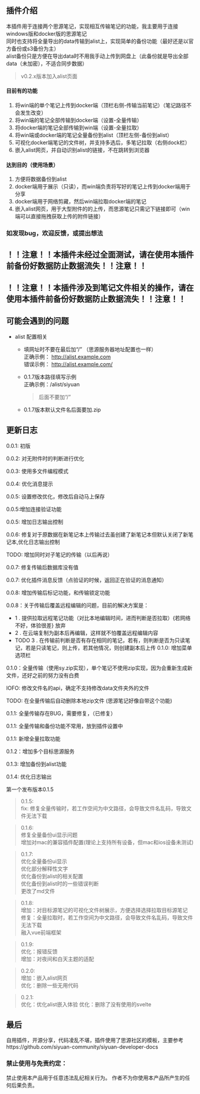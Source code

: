 ## 插件介绍

本插件用于连接两个思源笔记，实现相互传输笔记的功能，我主要用于连接windows版和docker版的思源笔记   
同时也支持将全量导出的data传输到alist上，实现简单的备份功能（最好还是以官方备份或s3备份为主）   
alist备份只是方便在导出data时不用我手动上传到网盘上（此备份就是导出全部data（未加密），不适合同步数据）

> v0.2.x版本加入alist页面

#### 目前有的功能  
1. 将win端的单个笔记上传到docker端（顶栏右侧-传输当前笔记）（笔记路径不会发生改变）
2. 将win端的笔记全部传输到docker端（设置-全量传输）
3. 将docker端的笔记全部传输到win端（设置-全量拉取）
4. 将win端或docker端的笔记全量备份到alist（顶栏左侧-备份到alist）
5. 可视化docker端笔记的文件树，并支持多选后，多笔记拉取（右侧dock栏）
6. 嵌入alist网页，并自动识别alist的链接，不在跳转到浏览器  

#### 达到目的（使用场景）
1. 方便将数据备份到alist
2. docker端用于展示（只读），而win端负责将写好的笔记上传到docker端用于分享
3. docker端用于网络剪藏，然后win端拉取docker端的笔记
4. 嵌入alist网页，用于大型附件的的上传，而思源笔记只需记下链接即可（win端可以直接拖拽获取上传的附件链接）


### 如发现bug，欢迎反馈，或提出想法

## ！！注意！！本插件未经过全面测试，请在使用本插件前备份好数据防止数据流失！！注意！！

## ！！注意！！本插件涉及到笔记文件相关的操作，请在使用本插件前备份好数据防止数据流失！！注意！！

## 可能会遇到的问题

- alist 配置相关
  - 填网址时不要在最后加“/” （思源服务器地址配置也一样）  
   正确示例： 
   http://alist.example.com  
  错误示例：
   http://alist.example.com/

   - 0.1.7版本路径填写示例  
    正确示例：/alist/siyuan
      > 后面不要加“/”
   - 0.1.7版本默认文件名后面要加.zip


## 更新日志 
 0.0.1: 初版

 0.0.2: 对无附件时的判断进行优化

 0.0.3: 使用多文件编程模式

 0.0.4: 优化消息提示

 0.0.5: 设置修改优化，修改后自动马上保存

 0.0.5:增加连接验证功能

 0.0.5: 增加日志输出控制

 0.0.6: 修复对于原数据在新笔记本上传输过去虽创建了新笔记本但默认关闭了新笔记本,优化日志输出控制

 TODO: 增加同时对子笔记的传输（以后再说）

 0.0.7: 修复传输后数据库没有值

 0.0.7: 优化插件消息反馈（点验证的时候，返回正在验证的消息通知）

 0.0.8: 增加传输后标记功能，和传输锁定功能 

 0.0.8：关于传输后覆盖远程编辑的问题，目前的解决方案是：
- 1 . 提供拉取远程笔记功能（对比本地编辑时间，进而判断是否拉取）{若网络不好，体验很差} 放弃
- 2 . 在云端复制为副本后再编辑，这样就不怕覆盖远程编辑内容
- TODO 3 . 在传输前判断是否有存在相同的笔记，若有，则判断是否为只读笔记，若是只读笔记，则上传，若其他情况，则创建副本后上传
 0.1.0: 增加菜单选项栏 

 0.1.0：全量传输（使用sy.zip实现），单个笔记不使用zip实现，因为会重新生成新文件，还好之前的努力没有白费

 IOFO: 修改文件名的api，确定不支持修改data文件夹外的文件 

 TODO: 在全量传输后自动删除本地zip文件 (思源笔记好像自带这个功能)

 0.1.1: 全量传输存在BUG，需要修复，（已修复） 

 0.1.1: 全量传输和备份功能不常用，放到插件设置中

 0.1.1: 新增全量拉取功能

 0.1.2：增加多个目标思源服务

 0.1.3: 增加备份到alist功能

 0.1.4: 优化日志输出

第一个发布版本0.1.5
 > 0.1.5:  
  fix: 修复全量传输时，若工作空间为中文路径，会导致文件名乱码，导致文件无法下载

 > 0.1.6:  
 修复全量备份ui显示问题  
 增加对mac的兼容插件配置(理论上支持所有设备，但mac和ios设备未测试) 

 > 0.1.7:  
 优化全量备份ui显示  
 优化部分解释性文字  
 优化备份到alist的相关配置  
 优化备份到alist时的一些错误判断  
 更改了md文件

 > 0.1.8:  
 增加：对目标源笔记的可视化文件树展示，方便选择选择拉取目标源笔记  
 修复：全量拉取时，若工作空间为中文路径，会导致文件名乱码，导致文件无法下载  
 融入vue前端框架

> 0.1.9:  
 优化：报错反馈  
 增加：对夜间和白天主题的适配

> 0.2.0:  
 增加：嵌入alist网页  
 优化：删除一些无用代码  

> 0.2.1:  
 优化：优化alist嵌入体验
 优化：删除了没有使用的svelte

## 最后
自用插件，开源分享，代码凌乱不堪，插件使用了思源社区的模板，主要参考https://github.com/siyuan-community/siyuan-developer-docs


### 禁止使用与免责约定：
禁止使用本产品用于任意违法乱纪相关行为。
作者不为你使用本产品所产生的任何后果负责。